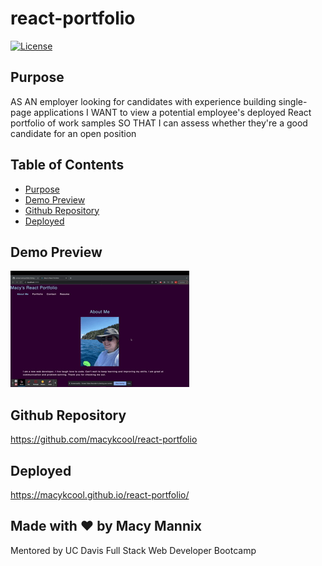 # react-portfolio


[![License](https://img.shields.io/badge/License-Apache_2.0-blue.svg)](https://opensource.org/licenses/Apache-2.0)

## Purpose
AS AN employer looking for candidates with experience building single-page applications
I WANT to view a potential employee's deployed React portfolio of work samples
SO THAT I can assess whether they're a good candidate for an open position


## Table of Contents
- [Purpose](#purpose) 
- [Demo Preview](#demo-preview)
- [Github Repository](#github-repository)
- [Deployed](#deployed)


## Demo Preview
![search demo](./gif/portfo.gif)

## Github Repository
https://github.com/macykcool/react-portfolio

## Deployed
https://macykcool.github.io/react-portfolio/


## Made with ❤️️ by Macy Mannix
Mentored by UC Davis Full Stack Web Developer Bootcamp
